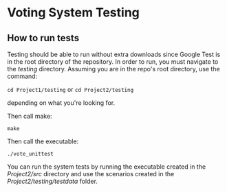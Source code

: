 # Voting System Testing

## How to run tests
Testing should be able to run without extra downloads since Google Test is in the root directory of the repository. In order to run, you must navigate to the *testing* directory. Assuming you are in the repo's root directory, use the command:

`cd Project1/testing`
or
`cd Project2/testing`

depending on what you're looking for.

Then call make:

`make`

Then call the executable:

`./vote_unittest`

You can run the system tests by running the executable created in the *Project2/src* directory and use the scenarios created in the *Project2/testing/testdata* folder.

